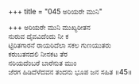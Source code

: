 +++
title = "045 ಅರಿಯರೇ ಮುನಿ"

+++
ಅರಿಯರೇ ಮುನಿ ಮುಖ್ಯರೀತನ  
ನುರುವ ದೈವವಿದೆಂದು ನೀ ಕ  
ಟ್ಟಿರಿತಗಾರನೆ ರಾಯರಿದೆಲಾ ಸಕಲ ಗುಣಯುತರು  
ಕರುಬತನದಲಿ ನೀನಕಟ ತೆರ  
ನರಿಯದೆಂಬರೆ ಬಾರೆನುತ ಮುಂ  
ಜೆರಗ ಹಿಡಿದೆಳೆದವನ ತಂದನು ಭೂಪ  ಜನ ಸಹಿತ     ॥45॥